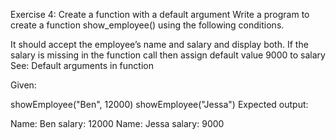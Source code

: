 Exercise 4: Create a function with a default argument
Write a program to create a function show_employee() using the following conditions.

It should accept the employee’s name and salary and display both.
If the salary is missing in the function call then assign default value 9000 to salary
See: Default arguments in function

Given:

showEmployee("Ben", 12000)
showEmployee("Jessa")
Expected output:

Name: Ben salary: 12000
Name: Jessa salary: 9000
